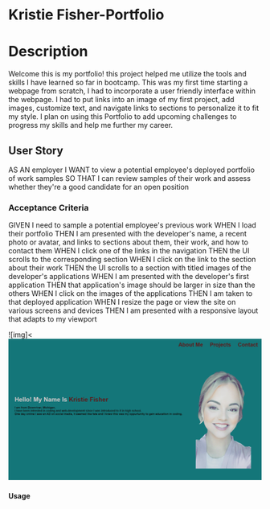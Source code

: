 # Kristie Fisher-Portfolio

<h1>Description</h1>
Welcome this is my portfolio!
this project helped me utilize the tools and skills I have learned so far in bootcamp. 
This was my first time starting a webpage from scratch, I had to incorporate a user friendly interface within the webpage.
 I had to put links into an image of my first project, add images, customize text, and navigate links to sections to personalize it to fit my style. 
I plan on using this Portfolio to add upcoming challenges to progress my skills and help me further my career.

<h2>User Story</h2>
AS AN employer
I WANT to view a potential employee's deployed portfolio of work samples
SO THAT I can review samples of their work and assess whether they're a good candidate for an open position

<h3>Acceptance Criteria</h3>
GIVEN I need to sample a potential employee's previous work
WHEN I load their portfolio
THEN I am presented with the developer's name, a recent photo or avatar, and links to sections about them, their work, and how to contact them
WHEN I click one of the links in the navigation
THEN the UI scrolls to the corresponding section
WHEN I click on the link to the section about their work
THEN the UI scrolls to a section with titled images of the developer's applications
WHEN I am presented with the developer's first application
THEN that application's image should be larger in size than the others
WHEN I click on the images of the applications
THEN I am taken to that deployed application
WHEN I resize the page or view the site on various screens and devices
THEN I am presented with a responsive layout that adapts to my viewport

![img]<![Alt text](<images/Kristies portfolio.png>)

<h4>Usage</h4>
